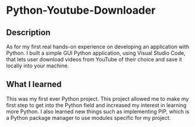 # Python-Youtube-Downloader

## Description
As for my first real hands-on experience on developing an application with Python. I built a simple GUI Python application, using Visual Studio Code, that lets user download videos from YouTube of their choice and save it locally into your machine. 

## What I learned
This was my first ever Python project. This project allowed me to make my first step to get into the Python field and increased my interest in learning more Python. I also learned new things such as implementing PIP, which is a Python package manager to use modules specific for my project. 

